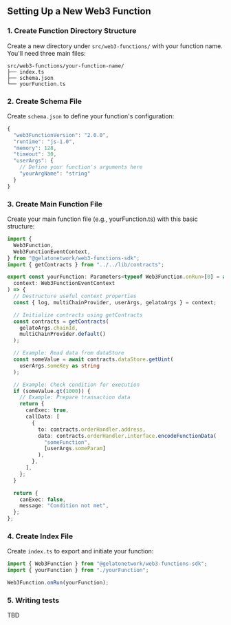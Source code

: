 ## Setting Up a New Web3 Function

### 1. Create Function Directory Structure

Create a new directory under `src/web3-functions/` with your function name. You'll need three main files:

```
src/web3-functions/your-function-name/
├── index.ts
├── schema.json
└── yourFunction.ts
```

### 2. Create Schema File

Create `schema.json` to define your function's configuration:

```js
{
  "web3FunctionVersion": "2.0.0",
  "runtime": "js-1.0",
  "memory": 128,
  "timeout": 30,
  "userArgs": {
    // Define your function's arguments here
    "yourArgName": "string"
  }
}
```

### 3. Create Main Function File

Create your main function file (e.g., yourFunction.ts) with this basic structure:

```typescript
import {
  Web3Function,
  Web3FunctionEventContext,
} from "@gelatonetwork/web3-functions-sdk";
import { getContracts } from "../../lib/contracts";

export const yourFunction: Parameters<typeof Web3Function.onRun>[0] = async (
  context: Web3FunctionEventContext
) => {
  // Destructure useful context properties
  const { log, multiChainProvider, userArgs, gelatoArgs } = context;

  // Initialize contracts using getContracts
  const contracts = getContracts(
    gelatoArgs.chainId,
    multiChainProvider.default()
  );

  // Example: Read data from dataStore
  const someValue = await contracts.dataStore.getUint(
    userArgs.someKey as string
  );

  // Example: Check condition for execution
  if (someValue.gt(1000)) {
    // Example: Prepare transaction data
    return {
      canExec: true,
      callData: [
        {
          to: contracts.orderHandler.address,
          data: contracts.orderHandler.interface.encodeFunctionData(
            "someFunction",
            [userArgs.someParam]
          ),
        },
      ],
    };
  }

  return {
    canExec: false,
    message: "Condition not met",
  };
};
```

### 4. Create Index File

Create `index.ts` to export and initiate your function:

```typescript
import { Web3Function } from "@gelatonetwork/web3-functions-sdk";
import { yourFunction } from "./yourFunction";

Web3Function.onRun(yourFunction);
```

### 5. Writing tests

TBD
